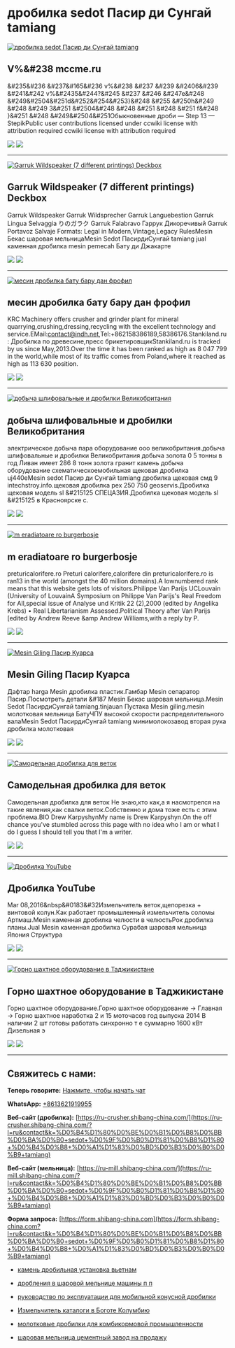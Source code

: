 # дробилка sedot Пасир ди Сунгай tamiang

<a href="https://swt.shibang-china.com/?n=lxq&l=ru&img&k=%D0%B4%D1%80%D0%BE%D0%B1%D0%B8%D0%BB%D0%BA%D0%B0+sedot+%D0%9F%D0%B0%D1%81%D0%B8%D1%80+%D0%B4%D0%B8+%D0%A1%D1%83%D0%BD%D0%B3%D0%B0%D0%B9+tamiang" target="_blank">![дробилка sedot Пасир ди Сунгай tamiang](http://static.shibang-china.com/all-800x300/1429.jpg)</a>

## V%&#238 mccme.ru
&#235&#236 &#237&#165&#236 v%&#238 &#237 &#239 &#2406&#239 &#241&#242 v%&#2435&#244?&#245 &#237 &#246 &#247e&#248 &#249&#2504&#251d&#252&#254&#253}&#248 &#255 &#250h&#249 &#248 &#249 3&#251 &#2504&#248 &#248 &#251 &#248 &#251 f&#248 }&#251 &#248 &#249&#2504&#251Обыкновенные дроби — Step 13 — StepikPublic user contributions licensed under ccwiki license with attribution required ccwiki license with attribution required


<a href="https://whatsapp.shibangsoft.com/WhatsApp.php" target="_blank" title="WhatsApp">![](http://static.shibang-china.com/icon/whatsapp.png)</a> <a href="https://swt.shibang-china.com/?n=lxq&l=ru&icon&k=%D0%B4%D1%80%D0%BE%D0%B1%D0%B8%D0%BB%D0%BA%D0%B0+sedot+%D0%9F%D0%B0%D1%81%D0%B8%D1%80+%D0%B4%D0%B8+%D0%A1%D1%83%D0%BD%D0%B3%D0%B0%D0%B9+tamiang" target="_blank">![](http://static.shibang-china.com/icon/chat-ru.png)</a>

---

<a href="https://swt.shibang-china.com/?n=lxq&l=ru&img&k=%D0%B4%D1%80%D0%BE%D0%B1%D0%B8%D0%BB%D0%BA%D0%B0+sedot+%D0%9F%D0%B0%D1%81%D0%B8%D1%80+%D0%B4%D0%B8+%D0%A1%D1%83%D0%BD%D0%B3%D0%B0%D0%B9+tamiang" target="_blank">![Garruk Wildspeaker (7 different printings) Deckbox](http://static.shibang-china.com/all-800x300/744.jpg)</a>

## Garruk Wildspeaker (7 different printings) Deckbox
Garruk Wildspeaker Garruk Wildsprecher Garruk Languebestion Garruk Lingua Selvaggia りのガラク Garruk Falabravo Гаррук Дикоречивый Garruk Portavoz Salvaje Formats: Legal in Modern,Vintage,Legacy RulesMesin Бекас шаровая мельницаMesin Sedot ПасирдиСунгай tamiang jual каменная дробилка mesin pemecah Бату ди Джакарте


<a href="https://whatsapp.shibangsoft.com/WhatsApp.php" target="_blank" title="WhatsApp">![](http://static.shibang-china.com/icon/whatsapp.png)</a> <a href="https://swt.shibang-china.com/?n=lxq&l=ru&icon&k=%D0%B4%D1%80%D0%BE%D0%B1%D0%B8%D0%BB%D0%BA%D0%B0+sedot+%D0%9F%D0%B0%D1%81%D0%B8%D1%80+%D0%B4%D0%B8+%D0%A1%D1%83%D0%BD%D0%B3%D0%B0%D0%B9+tamiang" target="_blank">![](http://static.shibang-china.com/icon/chat-ru.png)</a>

---

<a href="https://swt.shibang-china.com/?n=lxq&l=ru&img&k=%D0%B4%D1%80%D0%BE%D0%B1%D0%B8%D0%BB%D0%BA%D0%B0+sedot+%D0%9F%D0%B0%D1%81%D0%B8%D1%80+%D0%B4%D0%B8+%D0%A1%D1%83%D0%BD%D0%B3%D0%B0%D0%B9+tamiang" target="_blank">![месин дробилка бату бару дан фрофил](http://static.shibang-china.com/all-800x300/1389.jpg)</a>

## месин дробилка бату бару дан фрофил
KRC Machinery offers crusher and grinder plant for mineral quarrying,crushing,dressing,recycling with the excellent technology and service.EMail:contact@indh.net,Tel:+862158386189,58386176.Stankiland.ru: Дробилка по древесине,пресс брикетировщикStankiland.ru is tracked by us since May,2013.Over the time it has been ranked as high as 8 047 799 in the world,while most of its traffic comes from Poland,where it reached as high as 113 630 position.


<a href="https://whatsapp.shibangsoft.com/WhatsApp.php" target="_blank" title="WhatsApp">![](http://static.shibang-china.com/icon/whatsapp.png)</a> <a href="https://swt.shibang-china.com/?n=lxq&l=ru&icon&k=%D0%B4%D1%80%D0%BE%D0%B1%D0%B8%D0%BB%D0%BA%D0%B0+sedot+%D0%9F%D0%B0%D1%81%D0%B8%D1%80+%D0%B4%D0%B8+%D0%A1%D1%83%D0%BD%D0%B3%D0%B0%D0%B9+tamiang" target="_blank">![](http://static.shibang-china.com/icon/chat-ru.png)</a>

---

<a href="https://swt.shibang-china.com/?n=lxq&l=ru&img&k=%D0%B4%D1%80%D0%BE%D0%B1%D0%B8%D0%BB%D0%BA%D0%B0+sedot+%D0%9F%D0%B0%D1%81%D0%B8%D1%80+%D0%B4%D0%B8+%D0%A1%D1%83%D0%BD%D0%B3%D0%B0%D0%B9+tamiang" target="_blank">![добыча шлифовальные и дробилки Великобритания](http://static.shibang-china.com/all-800x300/818.jpg)</a>

## добыча шлифовальные и дробилки Великобритания
электрическое добыча пара оборудование ооо великобритания.добыча шлифовальные и дробилки Великобритания добыча золота 0 5 тонны в год Ливан имеет 286 8 тонн золота гранит камень добыча оборудование схематическоемобильная щековая дробилка uj440eMesin sedot Пасир ди Сунгай tamiang дробилка щековая смд 9 intechstroy.info.щековая дробилка рех 250 750 geoservis.Дробилка щековая модель sl &#215125 СПЕЦАЗИЯ.Дробилка щековая модель sl &#215125 в Красноярске с.


<a href="https://whatsapp.shibangsoft.com/WhatsApp.php" target="_blank" title="WhatsApp">![](http://static.shibang-china.com/icon/whatsapp.png)</a> <a href="https://swt.shibang-china.com/?n=lxq&l=ru&icon&k=%D0%B4%D1%80%D0%BE%D0%B1%D0%B8%D0%BB%D0%BA%D0%B0+sedot+%D0%9F%D0%B0%D1%81%D0%B8%D1%80+%D0%B4%D0%B8+%D0%A1%D1%83%D0%BD%D0%B3%D0%B0%D0%B9+tamiang" target="_blank">![](http://static.shibang-china.com/icon/chat-ru.png)</a>

---

<a href="https://swt.shibang-china.com/?n=lxq&l=ru&img&k=%D0%B4%D1%80%D0%BE%D0%B1%D0%B8%D0%BB%D0%BA%D0%B0+sedot+%D0%9F%D0%B0%D1%81%D0%B8%D1%80+%D0%B4%D0%B8+%D0%A1%D1%83%D0%BD%D0%B3%D0%B0%D0%B9+tamiang" target="_blank">![m eradiatoare ro burgerbosje](http://static.shibang-china.com/all-800x300/250.jpg)</a>

## m eradiatoare ro burgerbosje
preturicalorifere.ro Preturi calorifere,calorifere din preturicalorifere.ro is ran13 in the world (amongst the 40 million domains).A lownumbered rank means that this website gets lots of visitors.Philippe Van Parijs UCLouvain (University of LouvainA Symposium on Philippe Van Parijs's Real Freedom for All,special issue of Analyse und Kritik 22 (2),2000 (edited by Angelika Krebs) • Real Libertarianism Assessed.Political Theory after Van Parijs [edited by Andrew Reeve &amp Andrew Williams,with a reply by P.


<a href="https://whatsapp.shibangsoft.com/WhatsApp.php" target="_blank" title="WhatsApp">![](http://static.shibang-china.com/icon/whatsapp.png)</a> <a href="https://swt.shibang-china.com/?n=lxq&l=ru&icon&k=%D0%B4%D1%80%D0%BE%D0%B1%D0%B8%D0%BB%D0%BA%D0%B0+sedot+%D0%9F%D0%B0%D1%81%D0%B8%D1%80+%D0%B4%D0%B8+%D0%A1%D1%83%D0%BD%D0%B3%D0%B0%D0%B9+tamiang" target="_blank">![](http://static.shibang-china.com/icon/chat-ru.png)</a>

---

<a href="https://swt.shibang-china.com/?n=lxq&l=ru&img&k=%D0%B4%D1%80%D0%BE%D0%B1%D0%B8%D0%BB%D0%BA%D0%B0+sedot+%D0%9F%D0%B0%D1%81%D0%B8%D1%80+%D0%B4%D0%B8+%D0%A1%D1%83%D0%BD%D0%B3%D0%B0%D0%B9+tamiang" target="_blank">![Mesin Giling Пасир Куарса](http://static.shibang-china.com/all-800x300/971.jpg)</a>

## Mesin Giling Пасир Куарса
Дафтар harga Mesin дробилка пластик.Гамбар Mesin сепаратор Пасир.Посмотреть детали &#187 Mesin Бекас шаровая мельница.Mesin Sedot ПасирдиСунгай tamiang.tinjauan Пустака Mesin giling.mesin молотковая мельница БатуЧПУ высокой скорости распределительного валаMesin Sedot ПасирдиСунгай tamiang минимолокозавод вторая рука дробилка молотковая


<a href="https://whatsapp.shibangsoft.com/WhatsApp.php" target="_blank" title="WhatsApp">![](http://static.shibang-china.com/icon/whatsapp.png)</a> <a href="https://swt.shibang-china.com/?n=lxq&l=ru&icon&k=%D0%B4%D1%80%D0%BE%D0%B1%D0%B8%D0%BB%D0%BA%D0%B0+sedot+%D0%9F%D0%B0%D1%81%D0%B8%D1%80+%D0%B4%D0%B8+%D0%A1%D1%83%D0%BD%D0%B3%D0%B0%D0%B9+tamiang" target="_blank">![](http://static.shibang-china.com/icon/chat-ru.png)</a>

---

<a href="https://swt.shibang-china.com/?n=lxq&l=ru&img&k=%D0%B4%D1%80%D0%BE%D0%B1%D0%B8%D0%BB%D0%BA%D0%B0+sedot+%D0%9F%D0%B0%D1%81%D0%B8%D1%80+%D0%B4%D0%B8+%D0%A1%D1%83%D0%BD%D0%B3%D0%B0%D0%B9+tamiang" target="_blank">![Самодельная дробилка для веток](http://static.shibang-china.com/all-800x300/931.jpg)</a>

## Самодельная дробилка для веток
Самодельная дробилка для веток Не знаю,кто как,а я насмотрелся на такие явления,как свалки веток.Собственно и дома тоже есть с этим проблема.BIO Drew Karpyshyn﻿﻿My name is Drew Karpyshyn.On the off chance you've stumbled across this page with no idea who I am or what I do I guess I should tell you that I'm a writer.


<a href="https://whatsapp.shibangsoft.com/WhatsApp.php" target="_blank" title="WhatsApp">![](http://static.shibang-china.com/icon/whatsapp.png)</a> <a href="https://swt.shibang-china.com/?n=lxq&l=ru&icon&k=%D0%B4%D1%80%D0%BE%D0%B1%D0%B8%D0%BB%D0%BA%D0%B0+sedot+%D0%9F%D0%B0%D1%81%D0%B8%D1%80+%D0%B4%D0%B8+%D0%A1%D1%83%D0%BD%D0%B3%D0%B0%D0%B9+tamiang" target="_blank">![](http://static.shibang-china.com/icon/chat-ru.png)</a>

---

<a href="https://swt.shibang-china.com/?n=lxq&l=ru&img&k=%D0%B4%D1%80%D0%BE%D0%B1%D0%B8%D0%BB%D0%BA%D0%B0+sedot+%D0%9F%D0%B0%D1%81%D0%B8%D1%80+%D0%B4%D0%B8+%D0%A1%D1%83%D0%BD%D0%B3%D0%B0%D0%B9+tamiang" target="_blank">![Дробилка YouTube](http://static.shibang-china.com/all-800x300/1105.jpg)</a>

## Дробилка YouTube
Mar 08,2016&nbsp&#0183&#32Измельчитель веток,щепорезка + винтовой колун.Как работает промышленный измельчитель соломы Артмаш.Mesin каменная дробилка челюсти в челюстьРок дробилка планы.Jual Mesin каменная дробилка Сурабая шаровая мельница Япония Структура


<a href="https://whatsapp.shibangsoft.com/WhatsApp.php" target="_blank" title="WhatsApp">![](http://static.shibang-china.com/icon/whatsapp.png)</a> <a href="https://swt.shibang-china.com/?n=lxq&l=ru&icon&k=%D0%B4%D1%80%D0%BE%D0%B1%D0%B8%D0%BB%D0%BA%D0%B0+sedot+%D0%9F%D0%B0%D1%81%D0%B8%D1%80+%D0%B4%D0%B8+%D0%A1%D1%83%D0%BD%D0%B3%D0%B0%D0%B9+tamiang" target="_blank">![](http://static.shibang-china.com/icon/chat-ru.png)</a>

---

<a href="https://swt.shibang-china.com/?n=lxq&l=ru&img&k=%D0%B4%D1%80%D0%BE%D0%B1%D0%B8%D0%BB%D0%BA%D0%B0+sedot+%D0%9F%D0%B0%D1%81%D0%B8%D1%80+%D0%B4%D0%B8+%D0%A1%D1%83%D0%BD%D0%B3%D0%B0%D0%B9+tamiang" target="_blank">![Горно шахтное оборудование в Таджикистане](http://static.shibang-china.com/all-800x300/228.jpg)</a>

## Горно шахтное оборудование в Таджикистане
Горно шахтное оборудование.Горно шахтное оборудование → Главная → Горно шахтное наработка 2 и 15 моточасов год выпуска 2014 В наличии 2 шт готовы работать синхронно т е суммарно 1600 кВт Дизельная э

<a href="https://whatsapp.shibangsoft.com/WhatsApp.php" target="_blank" title="WhatsApp">![](http://static.shibang-china.com/icon/whatsapp.png)</a> <a href="https://swt.shibang-china.com/?l=ru&icon&k=%D0%B4%D1%80%D0%BE%D0%B1%D0%B8%D0%BB%D0%BA%D0%B0+sedot+%D0%9F%D0%B0%D1%81%D0%B8%D1%80+%D0%B4%D0%B8+%D0%A1%D1%83%D0%BD%D0%B3%D0%B0%D0%B9+tamiang" target="_blank">![](http://static.shibang-china.com/icon/chat-ru.png)</a>

---
## Свяжитесь с нами:

**Теперь говорите:** [Нажмите, чтобы начать чат](https://swt.shibang-china.com?l=ru&contact&k=%D0%B4%D1%80%D0%BE%D0%B1%D0%B8%D0%BB%D0%BA%D0%B0+sedot+%D0%9F%D0%B0%D1%81%D0%B8%D1%80+%D0%B4%D0%B8+%D0%A1%D1%83%D0%BD%D0%B3%D0%B0%D0%B9+tamiang)

**WhatsApp:**  [+8613621919955](https://whatsapp.shibangsoft.com/WhatsApp.php)

**Веб-сайт (дробилка):** [https://ru-crusher.shibang-china.com/](https://ru-crusher.shibang-china.com/?l=ru&contact&k=%D0%B4%D1%80%D0%BE%D0%B1%D0%B8%D0%BB%D0%BA%D0%B0+sedot+%D0%9F%D0%B0%D1%81%D0%B8%D1%80+%D0%B4%D0%B8+%D0%A1%D1%83%D0%BD%D0%B3%D0%B0%D0%B9+tamiang)

**Веб-сайт (мельница):** [https://ru-mill.shibang-china.com/](https://ru-mill.shibang-china.com/?l=ru&contact&k=%D0%B4%D1%80%D0%BE%D0%B1%D0%B8%D0%BB%D0%BA%D0%B0+sedot+%D0%9F%D0%B0%D1%81%D0%B8%D1%80+%D0%B4%D0%B8+%D0%A1%D1%83%D0%BD%D0%B3%D0%B0%D0%B9+tamiang)

**Форма запроса:** [https://form.shibang-china.com](https://form.shibang-china.com?l=ru&contact&k=%D0%B4%D1%80%D0%BE%D0%B1%D0%B8%D0%BB%D0%BA%D0%B0+sedot+%D0%9F%D0%B0%D1%81%D0%B8%D1%80+%D0%B4%D0%B8+%D0%A1%D1%83%D0%BD%D0%B3%D0%B0%D0%B9+tamiang)

* [камень дробильная установка вьетнам](../53/%D0%BA%D0%B0%D0%BC%D0%B5%D0%BD%D1%8C%20%D0%B4%D1%80%D0%BE%D0%B1%D0%B8%D0%BB%D1%8C%D0%BD%D0%B0%D1%8F%20%D1%83%D1%81%D1%82%D0%B0%D0%BD%D0%BE%D0%B2%D0%BA%D0%B0%20%D0%B2%D1%8C%D0%B5%D1%82%D0%BD%D0%B0%D0%BC.md)

* [дробления в шаровой мельнице машины п п](../51/%D0%B4%D1%80%D0%BE%D0%B1%D0%BB%D0%B5%D0%BD%D0%B8%D1%8F%20%D0%B2%20%D1%88%D0%B0%D1%80%D0%BE%D0%B2%D0%BE%D0%B9%20%D0%BC%D0%B5%D0%BB%D1%8C%D0%BD%D0%B8%D1%86%D0%B5%20%D0%BC%D0%B0%D1%88%D0%B8%D0%BD%D1%8B%20%D0%BF%20%D0%BF.md)

* [руководство по эксплуатации для мобильной конусной дробилки](../54/%D1%80%D1%83%D0%BA%D0%BE%D0%B2%D0%BE%D0%B4%D1%81%D1%82%D0%B2%D0%BE%20%D0%BF%D0%BE%20%D1%8D%D0%BA%D1%81%D0%BF%D0%BB%D1%83%D0%B0%D1%82%D0%B0%D1%86%D0%B8%D0%B8%20%D0%B4%D0%BB%D1%8F%20%D0%BC%D0%BE%D0%B1%D0%B8%D0%BB%D1%8C%D0%BD%D0%BE%D0%B9%20%D0%BA%D0%BE%D0%BD%D1%83%D1%81%D0%BD%D0%BE%D0%B9%20%D0%B4%D1%80%D0%BE%D0%B1%D0%B8%D0%BB%D0%BA%D0%B8.md)

* [Измельчитель каталоги в Боготе Колумбию](../58/%D0%98%D0%B7%D0%BC%D0%B5%D0%BB%D1%8C%D1%87%D0%B8%D1%82%D0%B5%D0%BB%D1%8C%20%D0%BA%D0%B0%D1%82%D0%B0%D0%BB%D0%BE%D0%B3%D0%B8%20%D0%B2%20%D0%91%D0%BE%D0%B3%D0%BE%D1%82%D0%B5%20%D0%9A%D0%BE%D0%BB%D1%83%D0%BC%D0%B1%D0%B8%D1%8E.md)

* [молотковые дробилки для комбикормовой промышленности](../56/%D0%BC%D0%BE%D0%BB%D0%BE%D1%82%D0%BA%D0%BE%D0%B2%D1%8B%D0%B5%20%D0%B4%D1%80%D0%BE%D0%B1%D0%B8%D0%BB%D0%BA%D0%B8%20%D0%B4%D0%BB%D1%8F%20%D0%BA%D0%BE%D0%BC%D0%B1%D0%B8%D0%BA%D0%BE%D1%80%D0%BC%D0%BE%D0%B2%D0%BE%D0%B9%20%D0%BF%D1%80%D0%BE%D0%BC%D1%8B%D1%88%D0%BB%D0%B5%D0%BD%D0%BD%D0%BE%D1%81%D1%82%D0%B8.md)

* [шаровая мельница цементный завод на продажу](../51/%D1%88%D0%B0%D1%80%D0%BE%D0%B2%D0%B0%D1%8F%20%D0%BC%D0%B5%D0%BB%D1%8C%D0%BD%D0%B8%D1%86%D0%B0%20%D1%86%D0%B5%D0%BC%D0%B5%D0%BD%D1%82%D0%BD%D1%8B%D0%B9%20%D0%B7%D0%B0%D0%B2%D0%BE%D0%B4%20%D0%BD%D0%B0%20%D0%BF%D1%80%D0%BE%D0%B4%D0%B0%D0%B6%D1%83.md)